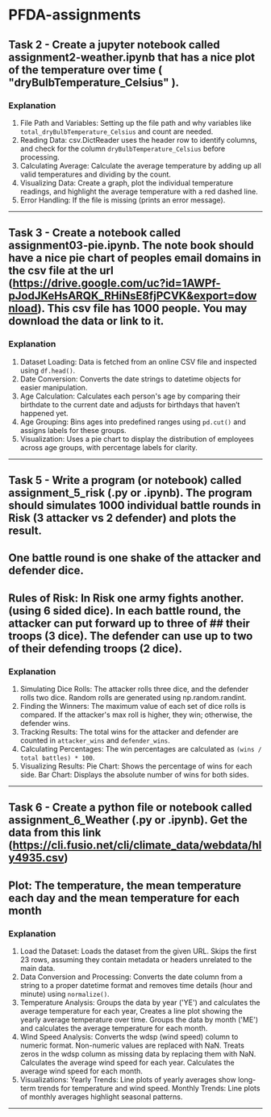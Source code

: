 # PFDA-assignments

## Task 2 - Create a jupyter notebook called assignment2-weather.ipynb that has a nice plot of the temperature over time ( "dryBulbTemperature_Celsius" ). 

### Explanation
1. File Path and Variables:
Setting up the file path and why variables like `total_dryBulbTemperature_Celsius` and count are needed.
2. Reading Data:
csv.DictReader uses the header row to identify columns, and check for the column `dryBulbTemperature_Celsius` before processing.
3. Calculating Average:
Calculate the average temperature by adding up all valid temperatures and dividing by the count.
4. Visualizing Data:
Create a graph, plot the individual temperature readings, and highlight the average temperature with a red dashed line.
5. Error Handling:
If the file is missing (prints an error message).

---

## Task 3 - Create a notebook called assignment03-pie.ipynb. The note book should have a nice pie chart of peoples email domains in the csv file at the url (https://drive.google.com/uc?id=1AWPf-pJodJKeHsARQK_RHiNsE8fjPCVK&export=download). This csv file has 1000 people. You may download the data or link to it.

### Explanation
1. Dataset Loading:
Data is fetched from an online CSV file and inspected using `df.head()`.
2. Date Conversion:
Converts the date strings to datetime objects for easier manipulation.
3. Age Calculation:
Calculates each person's age by comparing their birthdate to the current date and adjusts for birthdays that haven’t happened yet.
4. Age Grouping:
Bins ages into predefined ranges using `pd.cut()` and assigns labels for these groups.
5. Visualization:
Uses a pie chart to display the distribution of employees across age groups, with percentage labels for clarity.

---

## Task 5 - Write a program (or notebook) called assignment_5_risk (.py or .ipynb). The program should simulates 1000 individual battle rounds in Risk (3 attacker vs 2 defender) and plots the result.
## One battle round is one shake of the attacker and defender dice.
## Rules of Risk: In Risk one army fights another. (using 6 sided dice). In each battle round, the attacker can put forward up to three of ## their troops (3 dice). The defender can use up to two of their defending troops (2 dice).

### Explanation 
1. Simulating Dice Rolls:
The attacker rolls three dice, and the defender rolls two dice. Random rolls are generated using np.random.randint.
2. Finding the Winners:
The maximum value of each set of dice rolls is compared. If the attacker's max roll is higher, they win; otherwise, the defender wins.
3. Tracking Results:
The total wins for the attacker and defender are counted in `attacker_wins` and `defender_wins`.
4. Calculating Percentages:
The win percentages are calculated as `(wins / total battles) * 100`.
5. Visualizing Results:
Pie Chart: Shows the percentage of wins for each side.
Bar Chart: Displays the absolute number of wins for both sides.

---

## Task 6 - Create a python file or notebook called assignment_6_Weather (.py or .ipynb). Get the data from this link (https://cli.fusio.net/cli/climate_data/webdata/hly4935.csv)
## Plot: The temperature, the mean temperature each day and the mean temperature for each month

### Explanation
1. Load the Dataset: 
Loads the dataset from the given URL. Skips the first 23 rows, assuming they contain metadata or headers unrelated to the main data.
2. Data Conversion and Processing:
Converts the date column from a string to a proper datetime format and removes time details (hour and minute) using `normalize()`.
3. Temperature Analysis: 
Groups the data by year ('YE') and calculates the average temperature for each year, Creates a line plot showing the yearly average temperature over time.
Groups the data by month ('ME') and calculates the average temperature for each month.
4. Wind Speed Analysis:
Converts the wdsp (wind speed) column to numeric format. Non-numeric values are replaced with NaN. Treats zeros in the wdsp column as missing data by replacing them with NaN.
Calculates the average wind speed for each year. Calculates the average wind speed for each month.
5. Visualizations:
Yearly Trends: Line plots of yearly averages show long-term trends for temperature and wind speed.
Monthly Trends: Line plots of monthly averages highlight seasonal patterns.

---
